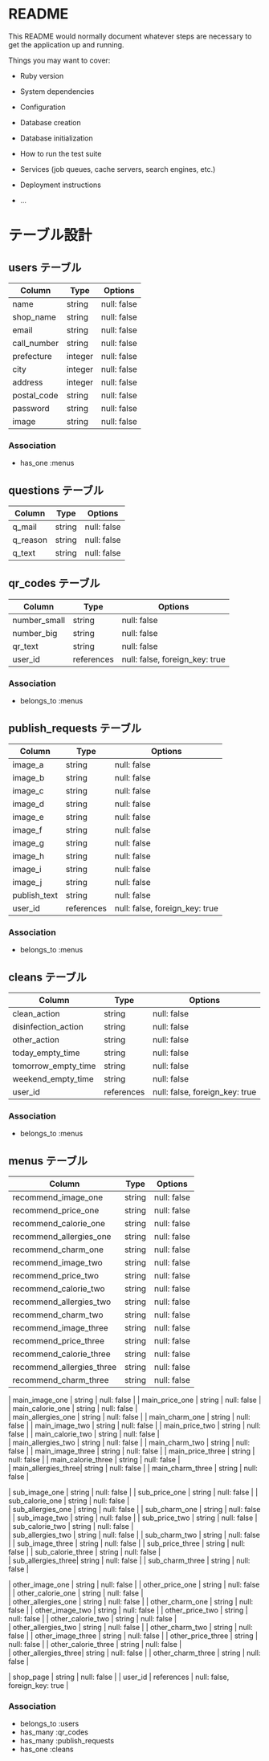 # README

This README would normally document whatever steps are necessary to get the
application up and running.

Things you may want to cover:

* Ruby version

* System dependencies

* Configuration

* Database creation

* Database initialization

* How to run the test suite

* Services (job queues, cache servers, search engines, etc.)

* Deployment instructions

* ...





# テーブル設計

## users テーブル

| Column       | Type        | Options     |
| ----------   | ----------- | ----------  |
| name         | string      | null: false |
| shop_name    | string      | null: false |
| email        | string      | null: false |
| call_number  | string      | null: false |
| prefecture   | integer     | null: false |
| city         | integer     | null: false |
| address      | integer     | null: false |
| postal_code  | string      | null: false |
| password     | string      | null: false |
| image        | string      | null: false |

### Association
- has_one :menus



## questions テーブル

| Column       | Type        | Options     |
| ----------   | ----------- | ----------  |
| q_mail       | string      | null: false |
| q_reason     | string      | null: false | 
| q_text       | string      | null: false |  






## qr_codes テーブル

| Column       | Type        | Options     |
| ----------   | ----------- | ----------  |
| number_small | string      | null: false |
| number_big   | string      | null: false | 
| qr_text      | string      | null: false |  
| user_id      | references   | null: false, foreign_key: true |

### Association
- belongs_to  :menus



## publish_requests テーブル

| Column       | Type        | Options     |
| ----------   | ----------- | ----------  |
| image_a      | string      | null: false |
| image_b      | string      | null: false | 
| image_c      | string      | null: false |  
| image_d      | string      | null: false |
| image_e      | string      | null: false | 
| image_f      | string      | null: false |  
| image_g      | string      | null: false |
| image_h      | string      | null: false | 
| image_i      | string      | null: false |
| image_j      | string      | null: false | 
| publish_text | string      | null: false |  
| user_id      | references   | null: false, foreign_key: true |

### Association
- belongs_to :menus



## cleans テーブル

| Column              | Type        | Options     |
| ----------          | ----------- | ----------  |
| clean_action        | string      | null: false |
| disinfection_action | string      | null: false | 
| other_action        | string      | null: false |  
| today_empty_time    | string      | null: false |
| tomorrow_empty_time | string      | null: false | 
| weekend_empty_time  | string      | null: false |  
| user_id             | references  | null: false, foreign_key: true |

### Association
- belongs_to  :menus





## menus テーブル

| Column                   | Type        | Options     |
| ----------               | ----------- | ----------  |
| recommend_image_one      | string      | null: false |
| recommend_price_one      | string      | null: false | 
| recommend_calorie_one    | string      | null: false |  
| recommend_allergies_one  | string      | null: false |
| recommend_charm_one      | string      | null: false | 
| recommend_image_two      | string      | null: false |
| recommend_price_two      | string      | null: false | 
| recommend_calorie_two    | string      | null: false |  
| recommend_allergies_two  | string      | null: false |
| recommend_charm_two      | string      | null: false | 
| recommend_image_three    | string      | null: false |
| recommend_price_three    | string      | null: false | 
| recommend_calorie_three  | string      | null: false |  
| recommend_allergies_three| string      | null: false |
| recommend_charm_three    | string      | null: false | 

| main_image_one      | string      | null: false |
| main_price_one      | string      | null: false | 
| main_calorie_one    | string      | null: false |  
| main_allergies_one  | string      | null: false |
| main_charm_one      | string      | null: false | 
| main_image_two      | string      | null: false |
| main_price_two      | string      | null: false | 
| main_calorie_two    | string      | null: false |  
| main_allergies_two  | string      | null: false |
| main_charm_two      | string      | null: false | 
| main_image_three    | string      | null: false |
| main_price_three    | string      | null: false | 
| main_calorie_three  | string      | null: false |  
| main_allergies_three| string      | null: false |
| main_charm_three    | string      | null: false | 

| sub_image_one      | string      | null: false |
| sub_price_one      | string      | null: false | 
| sub_calorie_one    | string      | null: false |  
| sub_allergies_one  | string      | null: false |
| sub_charm_one      | string      | null: false | 
| sub_image_two      | string      | null: false |
| sub_price_two      | string      | null: false | 
| sub_calorie_two    | string      | null: false |  
| sub_allergies_two  | string      | null: false |
| sub_charm_two      | string      | null: false | 
| sub_image_three    | string      | null: false |
| sub_price_three    | string      | null: false | 
| sub_calorie_three  | string      | null: false |  
| sub_allergies_three| string      | null: false |
| sub_charm_three    | string      | null: false | 

| other_image_one      | string      | null: false |
| other_price_one      | string      | null: false | 
| other_calorie_one    | string      | null: false |  
| other_allergies_one  | string      | null: false |
| other_charm_one      | string      | null: false | 
| other_image_two      | string      | null: false |
| other_price_two      | string      | null: false | 
| other_calorie_two    | string      | null: false |  
| other_allergies_two  | string      | null: false |
| other_charm_two      | string      | null: false | 
| other_image_three    | string      | null: false |
| other_price_three    | string      | null: false | 
| other_calorie_three  | string      | null: false |  
| other_allergies_three| string      | null: false |
| other_charm_three    | string      | null: false | 

| shop_page            | string      | null: false |
| user_id              | references  | null: false, foreign_key: true |

### Association
- belongs_to  :users
- has_many    :qr_codes
- has_many    :publish_requests
- has_one     :cleans